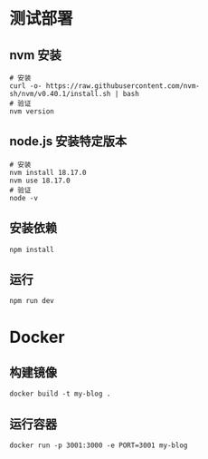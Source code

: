 # 测试部署 
## nvm 安装
``` shell
# 安装
curl -o- https://raw.githubusercontent.com/nvm-sh/nvm/v0.40.1/install.sh | bash
# 验证
nvm version
```
## node.js 安装特定版本
```shell
# 安装
nvm install 18.17.0
nvm use 18.17.0
# 验证
node -v
```  
## 安装依赖
```shell 
npm install
```
## 运行
```shell 
npm run dev
```
# Docker

## 构建镜像
``` shell
docker build -t my-blog .
``` 

## 运行容器
``` shell
docker run -p 3001:3000 -e PORT=3001 my-blog
```

